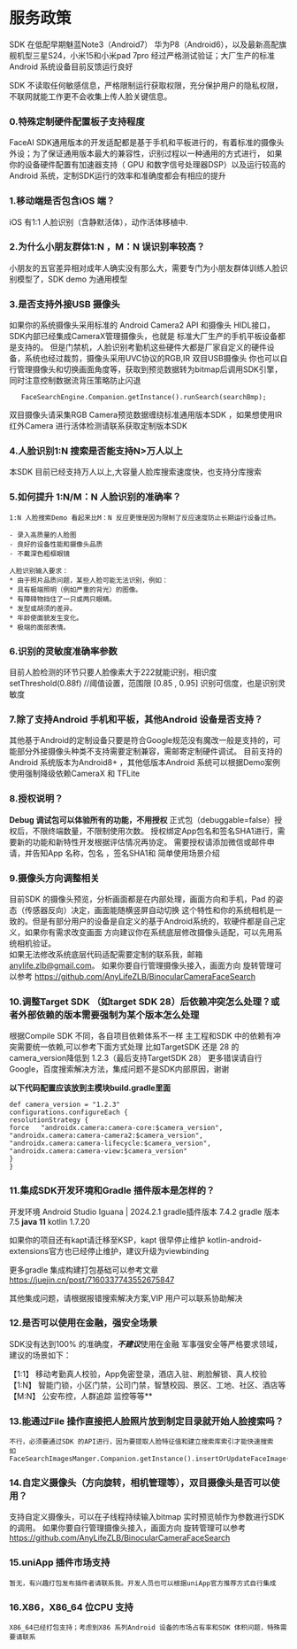 #  服务政策
  SDK 在低配早期魅蓝Note3（Android7） 华为P8（Android6），以及最新高配旗舰机型三星S24，小米15和小米pad 7pro
  经过严格测试验证；大厂生产的标准Android 系统设备目前反馈运行良好
  
  SDK 不读取任何敏感信息，严格限制运行获取权限，充分保护用户的隐私权限，不联网就能工作更不会收集上传人脸关键信息。


### 0.特殊定制硬件配置板子支持程度
  FaceAI SDK通用版本的开发适配都是基于手机和平板进行的，有着标准的摄像头外设；为了保证通用版本最大的兼容性，识别过程以一种通用的方式进行，
  如果你的设备硬件配置有加速器支持（ GPU 和数字信号处理器DSP）以及运行较高的Android 系统，定制SDK运行的效率和准确度都会有相应的提升

### 1.移动端是否包含iOS 端？
   iOS 有1:1 人脸识别（含静默活体），动作活体移植中.

### 2.为什么小朋友群体1:N ，M：N 误识别率较高？
   小朋友的五官差异相对成年人确实没有那么大，需要专门为小朋友群体训练人脸识别模型了，SDK demo 为通用模型

### 3.是否支持外接USB 摄像头
   如果你的系统摄像头采用标准的 Android Camera2 API 和摄像头 HIDL接口，SDK内部已经集成CameraX管理摄像头，也就是
   标准大厂生产的手机平板设备都是支持的。
   但是门禁机，人脸识别考勤机这些硬件大都是厂家自定义的硬件设备，系统也经过裁剪，摄像头采用UVC协议的RGB,IR 双目USB摄像头
   你也可以自行管理摄像头和切换画面角度等，获取到预览数据转为bitmap后调用SDK引擎，同时注意控制数据流背压策略防止闪退
   ```
      FaceSearchEngine.Companion.getInstance().runSearch(searchBmp);
   ``` 
   双目摄像头请采集RGB Camera预览数据缠绕标准通用版本SDK ，如果想使用IR红外Camera 进行活体检测请联系获取定制版本SDK

### 4.人脸识别1:N 搜索是否能支持N>万人以上
   本SDK 目前已经支持万人以上,大容量人脸库搜索速度快，也支持分库搜索

### 5.如何提升 1:N/M：N 人脸识别的准确率？
    1:N 人脸搜索Demo 看起来比M：N 反应更慢是因为限制了反应速度防止长期运行设备过热。   

    - 录入高质量的人脸图
    - 良好的设备性能和摄像头品质
    - 不戴深色粗框眼镜

    人脸识别输入要求：
    * 由于照片品质问题，某些人脸可能无法识别，例如：
    * 具有极端照明（例如严重的背光）的图像。
    * 有障碍物挡住了一只或两只眼睛。
    * 发型或胡须的差异。
    * 年龄使面貌发生变化。
    * 极端的面部表情。

### 6.识别的灵敏度准确率参数
   目前人脸检测的环节只要人脸像素大于222就能识别，相识度setThreshold(0.88f) //阈值设置，范围限 [0.85 , 0.95] 识别可信度，也是识别灵敏度
   
### 7.除了支持Android 手机和平板，其他Android 设备是否支持？
   其他基于Android的定制设备只要是符合Google规范没有魔改一般是支持的，可能部分外接摄像头种类不支持需要定制兼容，需邮寄定制硬件调试。
   目前支持的Android 系统版本为Android8+ ，其他低版本Android 系统可以根据Demo案例使用强制降级依赖CameraX 和 TFLite

### 8.授权说明？
   **Debug 调试包可以体验所有的功能，不用授权**
   正式包（debuggable=false）授权后，不限终端数量，不限制使用次数。
   授权绑定App包名和签名SHA1进行，需要新的功能和新特性开发根据评估情况再协定。
   需要授权请添加微信或邮件申请，并告知App 名称，包名 ，签名SHA1和 简单使用场景介绍

### 9.摄像头方向调整相关
   目前SDK 的摄像头预览，分析画面都是在内部处理，画面方向和手机，Pad 的姿态（传感器反向）决定，画面能随横竖屏自动切换
这个特性和你的系统相机是一致的。但是有部分用户的设备是自定义的基于Android系统的，软硬件都是自己定义，如果你有需求改变画面
方向建议你在系统底层修改摄像头适配，可以先用系统相机验证。  
   如果无法修改系统底层代码适配需要定制的联系我，邮箱 anylife.zlb@gmail.com。
   如果你要自行管理摄像头接入，画面方向 旋转管理可以参考 https://github.com/AnyLifeZLB/BinocularCameraFaceSearch
   

### 10.调整Target SDK （如target SDK 28）后依赖冲突怎么处理？或者外部依赖的版本需要强制为某个版本怎么处理
   根据Compile SDK 不同，各自项目依赖体系不一样
   主工程和SDK 中的依赖有冲突需要统一依赖,可以参考下面方式处理
   比如TargetSDK 还是 28 的camera_version降低到 1.2.3（最后支持TargetSDK 28）
   更多错误请自行Google，百度搜索解决方法，集成问题不是SDK内部原因，谢谢

   **以下代码配置应该放到主模块build.gradle里面**

   ```
   def camera_version = "1.2.3"
   configurations.configureEach {
   resolutionStrategy {
   force   "androidx.camera:camera-core:$camera_version",
   "androidx.camera:camera-camera2:$camera_version",
   "androidx.camera:camera-lifecycle:$camera_version",
   "androidx.camera:camera-view:$camera_version"
   }
   }
   ```
   
### 11.集成SDK开发环境和Gradle 插件版本是怎样的？
  开发环境 Android Studio Iguana | 2024.2.1
  gradle插件版本 7.4.2  gradle 版本 7.5 
  **java 11**  kotlin 1.7.20

  如果你的项目还有kapt请迁移至KSP，kapt 很早停止维护
  kotlin-android-extensions官方也已经停止维护，建议升级为viewbinding

  更多gradle 集成构建打包基础可以参考文章 https://juejin.cn/post/7160337743552675847

  其他集成问题，请根据报错搜索解决方案,VIP 用户可以联系协助解决

### 12.是否可以使用在金融，强安全场景
  SDK没有达到100% 的准确度，***不建议***使用在金融 军事强安全等严格要求领域，建议的场景如下：

  【1:1】 移动考勤真人校验，App免密登录，酒店入驻、刷脸解锁、真人校验
  【1:N】 智能门锁，小区门禁，公司门禁，智慧校园、景区、工地、社区、酒店等
  【M:N】 公安布控，人群追踪 监控等等**

### 13.能通过File 操作直接把人脸照片放到制定目录就开始人脸搜索吗？

    不行，必须要通过SDK 的API进行，因为要提取人脸特征值和建立搜索库索引才能快速搜索
    如FaceSearchImagesManger.Companion.getInstance().insertOrUpdateFaceImage()

### 14.自定义摄像头（方向旋转，相机管理等），双目摄像头是否可以使用？
   支持自定义摄像头，可以在子线程持续输入bitmap 实时预览帧作为参数进行SDK 的调用。
   如果你要自行管理摄像头接入，画面方向 旋转管理可以参考 https://github.com/AnyLifeZLB/BinocularCameraFaceSearch


### 15.uniApp 插件市场支持
    暂无，有兴趣打包发布插件者请联系我。开发人员也可以根据uniApp官方推荐方式自行集成

### 16.X86，X86_64 位CPU 支持
    X86_64已经打包支持；考虑到X86 系列Android 设备的市场占有率和SDK 体积问题，特殊需要请联系
